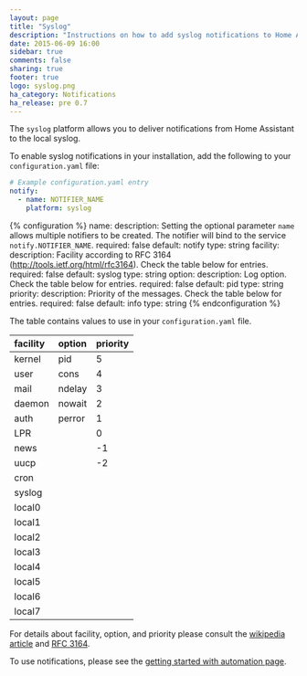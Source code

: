 ```yaml
---
layout: page
title: "Syslog"
description: "Instructions on how to add syslog notifications to Home Assistant."
date: 2015-06-09 16:00
sidebar: true
comments: false
sharing: true
footer: true
logo: syslog.png
ha_category: Notifications
ha_release: pre 0.7
---
```


The `syslog` platform allows you to deliver notifications from Home Assistant to the local syslog.

To enable syslog notifications in your installation, add the following to your `configuration.yaml` file:

```yaml
# Example configuration.yaml entry
notify:
  - name: NOTIFIER_NAME
    platform: syslog
```

{% configuration %}
name:
  description: Setting the optional parameter `name` allows multiple notifiers to be created. The notifier will bind to the service `notify.NOTIFIER_NAME`.
  required: false
  default: notify
  type: string
facility:
  description: Facility according to RFC 3164 (http://tools.ietf.org/html/rfc3164). Check the table below for entries.
  required: false
  default: syslog
  type: string
option:
  description: Log option. Check the table below for entries.
  required: false
  default: pid
  type: string
priority:
  description: Priority of the messages. Check the table below for entries.
  required: false
  default: info
  type: string
{% endconfiguration %}

The table contains values to use in your `configuration.yaml` file.

| facility  | option  | priority  |
| :-------- |:--------| :---------|
| kernel    | pid     | 5         |
| user      | cons    | 4         |
| mail      | ndelay  | 3         |
| daemon    | nowait  | 2         |
| auth      | perror  | 1         |
| LPR       |         | 0         |
| news      |         | -1        |
| uucp      |         | -2        |
| cron      |         |           |
| syslog    |         |           |
| local0    |         |           |
| local1    |         |           |
| local2    |         |           |
| local3    |         |           |
| local4    |         |           |
| local5    |         |           |
| local6    |         |           |
| local7    |         |           |

For details about facility, option, and priority please consult the [wikipedia article](http://en.wikipedia.org/wiki/Syslog) and [RFC 3164](http://tools.ietf.org/html/rfc3164).

To use notifications, please see the [getting started with automation page](/getting-started/automation/).
